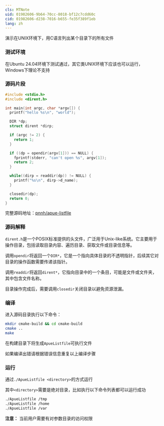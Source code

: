 ```yaml
---
cls: MTNote
uid: 01982606-9b64-70cc-8018-bf12c7cdd60c
cid: 01982606-d238-7016-b655-fe35f389f1eb
lang: zh
---
```


演示在UNIX环境下，用C语言列出某个目录下的所有文件

### 测试环境

在Ubuntu 24.04环境下测试通过，其它类UNIX环境下应该也可以运行，Windows下理论不支持

### 源码片段

```c
#include <stdio.h>
#include <dirent.h>

int main(int argc, char *argv[]) {
  printf("hello %s\n", "world");

  DIR *dp;
  struct dirent *dirp;

  if (argc != 2) {
    return 1;
  }

  if ((dp = opendir(argv[1])) == NULL) {
    fprintf(stderr, "can't open %s", argv[1]);
    return 2;
  }

  while((dirp = readdir(dp)) != NULL) {
    printf("%s\n", dirp->d_name);
  }

  closedir(dp);
  return 0;
}
```

完整源码地址：[pnnh/apue-listfile](https://github.com/pnnh/apue-listfile.git)

### 源码解释

```dirent.h```是一个POSIX标准提供的头文件，广泛用于Unix-like系统。它主要用于操作目录，包括读取目录内容、遍历目录、获取文件或目录信息等。

调用```opendir```将返回一个```DIR*```，它是一个指向具体目录的不透明指针，后续其它对目录的操作函数需要传递该指针。

调用```readdir```将返回```dirent*```，它指向目录中的一个条目，可能是文件或文件夹，其中包含文件名称。

目录操作完成后，需要调用```closedir```关闭目录以避免资源泄漏。


### 编译

进入源码目录执行以下命令：

```bash
mkdir cmake-build && cd cmake-build
cmake ..
make
```

在构建目录下将生成```ApueListfile```可执行文件

如果编译出错请根据错误信息重复以上编译步骤

### 运行

通过```./ApueListfile <directory>```的方式运行

其中```<directory>```需要是绝对目录，比如执行以下命令列表都可以运行成功

```bash
./ApueListfile /tmp
./ApueListfile /home
./ApueListfile /var
```

**注意：** 当前用户需要有对参数目录的访问权限
